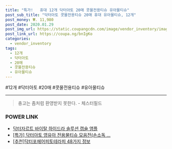 ```yaml
--- 
title: "특가!   휴대 12개 닥터아토 20매 콧물전용티슈 유아물티슈" 
post_sub_title: "닥터아토 콧물전용티슈 20매 휴대 유아물티슈, 12개" 
post_money: ₩. 11,980 
post_date: 2020.01.29 
post_img_url: https://static.coupangcdn.com/image/vendor_inventory/images/2018/10/17/13/0/e8c79850-683a-4eb2-860f-963b7088a275.jpg 
post_link_url: https://coupa.ng/bnIgKo 
categories: 
  - vendor_inventory 
tags: 
  - 12개 
  - 닥터아토 
  - 20매 
  - 콧물전용티슈 
  - 유아물티슈 
--- 
```

  #12개 #닥터아토 #20매 #콧물전용티슈 #유아물티슈 
<hr> 

> 충고는 좀처럼 환영받지 못한다. - 체스터필드 


### POWER LINK

* <a href="https://blog.naver.com/santokki14/221778109529" target="_blank">닥터자르트 바이탈 하이드라 솔루션 캡슐 앰플</a>
* <a href="https://blog.naver.com/an0733/221789486158" target="_blank">[특가] 닥터아토 영유아 전용물티슈 모음전(손소독 ...</a>
* <a href="https://blog.naver.com/fasyy4321/221790774750" target="_blank">[추천]닥터포헤어피토테라피 48가지 정보</a>
